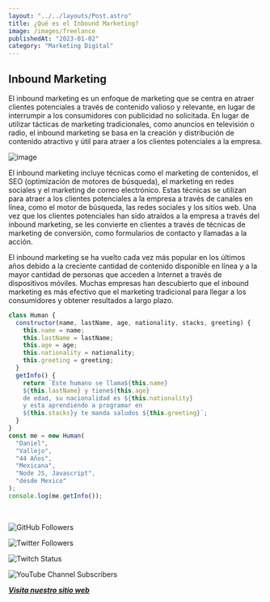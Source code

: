 ```yaml
---
layout: "../../layouts/Post.astro"
title: ¿Qué es el Inbound Marketing?
image: /images/freelance
publishedAt: "2023-01-02"
category: "Marketing Digital"
---
```


## Inbound Marketing

El inbound marketing es un enfoque de marketing que se centra en atraer clientes potenciales a través de contenido valioso y relevante, en lugar de interrumpir a los consumidores con publicidad no solicitada. En lugar de utilizar tácticas de marketing tradicionales, como anuncios en televisión o radio, el inbound marketing se basa en la creación y distribución de contenido atractivo y útil para atraer a los clientes potenciales a la empresa.

![image](https://images.pexels.com/photos/7567554/pexels-photo-7567554.jpeg?auto=compress&cs=tinysrgb&w=1260&h=750&dpr=1)

El inbound marketing incluye técnicas como el marketing de contenidos, el SEO (optimización de motores de búsqueda), el marketing en redes sociales y el marketing de correo electrónico. Estas técnicas se utilizan para atraer a los clientes potenciales a la empresa a través de canales en línea, como el motor de búsqueda, las redes sociales y los sitios web. Una vez que los clientes potenciales han sido atraídos a la empresa a través del inbound marketing, se les convierte en clientes a través de técnicas de marketing de conversión, como formularios de contacto y llamadas a la acción.

El inbound marketing se ha vuelto cada vez más popular en los últimos años debido a la creciente cantidad de contenido disponible en línea y a la mayor cantidad de personas que acceden a Internet a través de dispositivos móviles. Muchas empresas han descubierto que el inbound marketing es más efectivo que el marketing tradicional para llegar a los consumidores y obtener resultados a largo plazo.

```js
class Human {
  constructor(name, lastName, age, nationality, stacks, greeting) {
    this.name = name;
    this.lastName = lastName;
    this.age = age;
    this.nationality = nationality;
    this.greeting = greeting;
  }
  getInfo() {
    return `Este humano se llama${this.name}
    ${this.lastName} y tiene${this.age}
    de edad, su nacionalidad es ${this.nationality}
    y esta aprendiendo a programar en 
    ${this.stacks}y te manda saludos ${this.greeting}`;
  }
}
const me = new Human(
  "Daniel",
  "Vallejo",
  "44 Años",
  "Mexicana",
  "Node JS, Javascript",
  "desde Mexico"
);
console.log(me.getInfo());
```

<br/>

![GitHub Followers](https://img.shields.io/github/followers/DanyVeneno?style=social)

![Twitter Followers](https://img.shields.io/twitter/follow/venenodigital?style=social)

![Twitch Status](https://img.shields.io/twitch/status/yehiibhii?style=social)

![YouTube Channel Subscribers](https://img.shields.io/youtube/channel/subscribers/UC8UhdMAKJX56O2PY8kzBIlw?style=social)

[**_Visita nuestro sitio web_**](https://juanitovenenoestudio.azurewebsites.net/)
